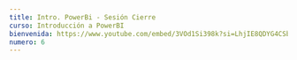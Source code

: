 ```yaml
---
title: Intro. PowerBi - Sesión Cierre
curso: Introducción a PowerBI
bienvenida: https://www.youtube.com/embed/3VOd1Si398k?si=LhjIE8QDYG4CSbB_
numero: 6
---
```


